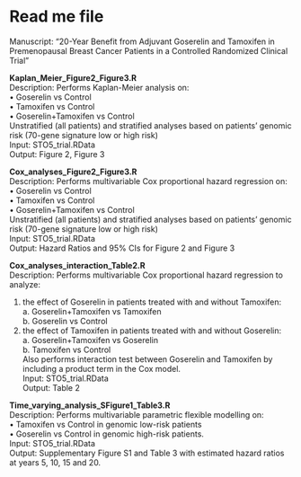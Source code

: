 # Read me file

Manuscript: “20-Year Benefit from Adjuvant Goserelin and Tamoxifen in Premenopausal Breast Cancer Patients in a Controlled Randomized Clinical Trial”</br>

<b>Kaplan_Meier_Figure2_Figure3.R</b></br>
Description: Performs Kaplan-Meier analysis on:</br>
•	Goserelin vs Control</br>
•	Tamoxifen vs Control</br>
•	Goserelin+Tamoxifen vs Control</br>
Unstratified (all patients) and stratified analyses based on patients’ genomic risk (70-gene signature low or high risk)</br>
Input: STO5_trial.RData</br>
Output: Figure 2, Figure 3</br>

<b>Cox_analyses_Figure2_Figure3.R</b></br>
Description: Performs multivariable Cox proportional hazard regression on:</br>
•	Goserelin vs Control</br>
•	Tamoxifen vs Control</br>
•	Goserelin+Tamoxifen vs Control</br>
Unstratified (all patients) and stratified analyses based on patients’ genomic risk (70-gene signature low or high risk)</br>
Input: STO5_trial.RData</br>
Output: Hazard Ratios and 95% CIs for Figure 2 and Figure 3</br>

<b>Cox_analyses_interaction_Table2.R</b></br>
Description: Performs multivariable Cox proportional hazard regression to analyze:</br>
1.	the effect of Goserelin in patients treated with and without Tamoxifen:</br>
a.	Goserelin+Tamoxifen vs Tamoxifen</br>
b.	Goserelin vs Control</br>
2.	the effect of Tamoxifen in patients treated with and without Goserelin:</br>
a.	Goserelin+Tamoxifen vs Goserelin</br>
b.	Tamoxifen vs Control</br>
Also performs interaction test between Goserelin and Tamoxifen by including a product term in the Cox model.</br>
Input: STO5_trial.RData</br>
Output: Table 2</br>

<b>Time_varying_analysis_SFigure1_Table3.R</b></br>
Description: Performs multivariable parametric flexible modelling on:</br>
•	Tamoxifen vs Control in genomic low-risk patients</br>
•	Goserelin vs Control in genomic high-risk patients.</br>
Input: STO5_trial.RData</br>
Output: Supplementary Figure S1 and Table 3 with estimated hazard ratios at years 5, 10, 15 and 20.</br>
